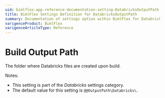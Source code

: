 ```yaml
---
uid: bimlflex-app-reference-documentation-setting-DatabricksOutputPath
title: BimlFlex Settings Definition for DatabricksOutputPath
summary: Documentation of settings option within BimlFlex for DatabricksOutputPath
varigenceProduct: BimlFlex
varigenceArticleType: Reference
---
```


# Build Output Path

The folder where Databricks files are created upon build.

Notes:

* This setting is part of the *Databricks* settings category.
* The default value for this setting is `@@OutputPath\Databricks\`.
